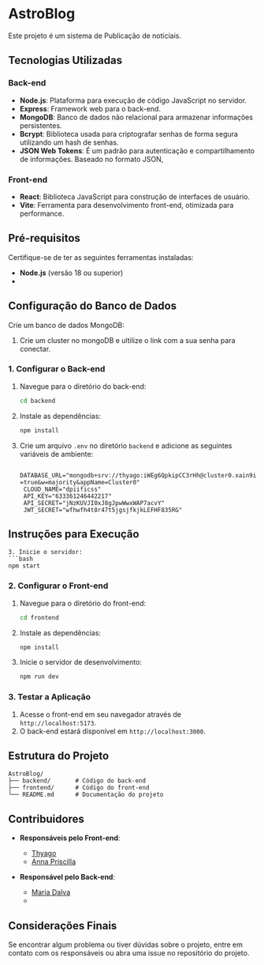 # AstroBlog

Este projeto é um sistema de Publicação de noticiais.
## Tecnologias Utilizadas

### Back-end
- **Node.js**: Plataforma para execução de código JavaScript no servidor.
- **Express**: Framework web para o back-end.
- **MongoDB**: Banco de dados não relacional para armazenar informações persistentes.
- **Bcrypt**: Biblioteca usada para criptografar senhas de forma segura utilizando um hash de senhas.
- **JSON Web Tokens**:  É um padrão para autenticação e compartilhamento de informações. Baseado no formato JSON,

### Front-end
- **React**: Biblioteca JavaScript para construção de interfaces de usuário.
- **Vite**: Ferramenta para desenvolvimento front-end, otimizada para performance.

## Pré-requisitos

Certifique-se de ter as seguintes ferramentas instaladas:
- **Node.js** (versão 18 ou superior)
- 

## Configuração do Banco de Dados
Crie um banco de dados MongoDB:
1. Crie um cluster no mongoDB e ultilize o link com a sua senha para conectar.

### 1. Configurar o Back-end

1. Navegue para o diretório do back-end:
   ```bash
   cd backend
   ```
2. Instale as dependências:
   ```bash
   npm install
   ```
3. Crie um arquivo `.env` no diretório `backend` e adicione as seguintes variáveis de ambiente:
   ```env
    DATABASE_URL="mongodb+srv://thyago:iWEg6QpkipCC3rHh@cluster0.xain9id.mongodb.net/Cluster0? =true&w=majority&appName=Cluster0"
    CLOUD_NAME="dpiificss"
    API_KEY="633361246442217"
    API_SECRET="jNzKUVJI0xJ8gJpwWwxWAP7acvY" 
    JWT_SECRET="wfhwfh4t8r47t5jgsjfkjkLEFHF835RG"   
     ```  
    
## Instruções para Execução

   ```
3. Inicie o servidor:
   ```bash
   npm start
   ```

### 2. Configurar o Front-end

1. Navegue para o diretório do front-end:
   ```bash
   cd frontend
   ```
2. Instale as dependências:
   ```bash
   npm install
   ```
3. Inicie o servidor de desenvolvimento:
   ```bash
   npm run dev
   ```

### 3. Testar a Aplicação

1. Acesse o front-end em seu navegador através de `http://localhost:5173`.
2. O back-end estará disponível em `http://localhost:3000`.


## Estrutura do Projeto

```
AstroBlog/
├── backend/       # Código do back-end
├── frontend/      # Código do front-end
└── README.md      # Documentação do projeto
```

## Contribuidores

- **Responsáveis pelo Front-end**:
  - [Thyago]()
  - [Anna Priscilla]()
    
- **Responsável pelo Back-end**:
  
  - [Maria Dalva](https://github.com/Mariadalva25)
  - 
## Considerações Finais

Se encontrar algum problema ou tiver dúvidas sobre o projeto, entre em contato com os responsáveis ou abra uma issue no repositório do projeto.
